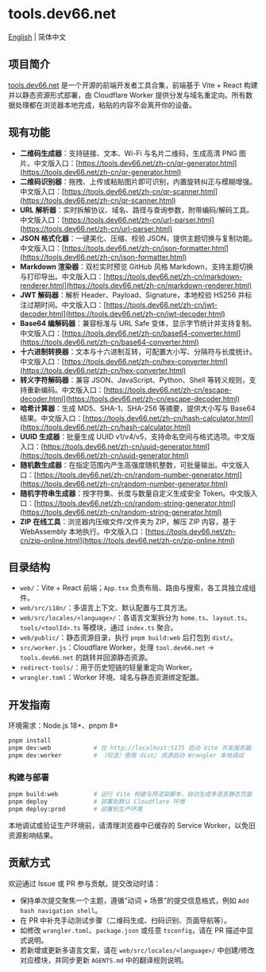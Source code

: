 # tools.dev66.net

[English](README.md) | 简体中文

## 项目简介
[tools.dev66.net](https://tools.dev66.net/) 是一个开源的前端开发者工具合集，前端基于 Vite + React 构建并以静态资源形式部署，由 Cloudflare Worker 提供分发与域名重定向。所有数据处理都在浏览器本地完成，粘贴的内容不会离开你的设备。

## 现有功能
- **二维码生成器**：支持链接、文本、Wi-Fi 与名片二维码，生成高清 PNG 图片。中文版入口：[https://tools.dev66.net/zh-cn/qr-generator.html](https://tools.dev66.net/zh-cn/qr-generator.html)
- **二维码识别器**：拖拽、上传或粘贴图片即可识别，内置旋转纠正与模糊增强。中文版入口：[https://tools.dev66.net/zh-cn/qr-scanner.html](https://tools.dev66.net/zh-cn/qr-scanner.html)
- **URL 解析器**：实时拆解协议、域名、路径与查询参数，附带编码/解码工具。中文版入口：[https://tools.dev66.net/zh-cn/url-parser.html](https://tools.dev66.net/zh-cn/url-parser.html)
- **JSON 格式化器**：一键美化、压缩、校验 JSON，提供主题切换与复制功能。中文版入口：[https://tools.dev66.net/zh-cn/json-formatter.html](https://tools.dev66.net/zh-cn/json-formatter.html)
- **Markdown 渲染器**：双栏实时预览 GitHub 风格 Markdown，支持主题切换与打印导出。中文版入口：[https://tools.dev66.net/zh-cn/markdown-renderer.html](https://tools.dev66.net/zh-cn/markdown-renderer.html)
- **JWT 解码器**：解析 Header、Payload、Signature，本地校验 HS256 并标注过期时间。中文版入口：[https://tools.dev66.net/zh-cn/jwt-decoder.html](https://tools.dev66.net/zh-cn/jwt-decoder.html)
- **Base64 编解码器**：兼容标准与 URL Safe 变体，显示字节统计并支持复制。中文版入口：[https://tools.dev66.net/zh-cn/base64-converter.html](https://tools.dev66.net/zh-cn/base64-converter.html)
- **十六进制转换器**：文本与十六进制互转，可配置大小写、分隔符与长度统计。中文版入口：[https://tools.dev66.net/zh-cn/hex-converter.html](https://tools.dev66.net/zh-cn/hex-converter.html)
- **转义字符解码器**：兼容 JSON、JavaScript、Python、Shell 等转义规则，支持重新编码。中文版入口：[https://tools.dev66.net/zh-cn/escape-decoder.html](https://tools.dev66.net/zh-cn/escape-decoder.html)
- **哈希计算器**：生成 MD5、SHA-1、SHA-256 等摘要，提供大小写与 Base64 结果。中文版入口：[https://tools.dev66.net/zh-cn/hash-calculator.html](https://tools.dev66.net/zh-cn/hash-calculator.html)
- **UUID 生成器**：批量生成 UUID v1/v4/v5，支持命名空间与格式选项。中文版入口：[https://tools.dev66.net/zh-cn/uuid-generator.html](https://tools.dev66.net/zh-cn/uuid-generator.html)
- **随机数生成器**：在指定范围内产生高强度随机整数，可批量输出。中文版入口：[https://tools.dev66.net/zh-cn/random-number-generator.html](https://tools.dev66.net/zh-cn/random-number-generator.html)
- **随机字符串生成器**：按字符集、长度与数量自定义生成安全 Token。中文版入口：[https://tools.dev66.net/zh-cn/random-string-generator.html](https://tools.dev66.net/zh-cn/random-string-generator.html)
- **ZIP 在线工具**：浏览器内压缩文件/文件夹为 ZIP，解压 ZIP 内容，基于 WebAssembly 本地执行。中文版入口：[https://tools.dev66.net/zh-cn/zip-online.html](https://tools.dev66.net/zh-cn/zip-online.html)

## 目录结构
- `web/`：Vite + React 前端；`App.tsx` 负责布局、路由与搜索，各工具独立成组件。
- `web/src/i18n/`：多语言上下文、默认配置与工具方法。
- `web/src/locales/<language>/`：各语言文案拆分为 `home.ts`、`layout.ts`、`tools/<toolId>.ts` 等模块，通过 `index.ts` 聚合。
- `web/public/`：静态资源目录，执行 `pnpm build:web` 后打包到 `dist/`。
- `src/worker.js`：Cloudflare Worker，处理 `tool.dev66.net` → `tools.dev66.net` 的跳转并回源静态资源。
- `redirect-tools/`：用于历史短链的轻量重定向 Worker。
- `wrangler.toml`：Worker 环境、域名与静态资源绑定配置。

## 开发指南
环境需求：Node.js 18+、pnpm 8+

```bash
pnpm install
pnpm dev:web            # 在 http://localhost:5175 启动 Vite 开发服务器
pnpm dev:worker         # （可选）使用 dist/ 资源启动 Wrangler 本地调试
```

### 构建与部署
```bash
pnpm build:web          # 运行 Vite 构建与预渲染脚本，自动生成多语言静态页面
pnpm deploy             # 部署到默认 Cloudflare 环境
pnpm deploy:prod        # 部署到生产环境
```

本地调试或验证生产环境前，请清理浏览器中已缓存的 Service Worker，以免旧资源影响结果。

## 贡献方式
欢迎通过 Issue 或 PR 参与贡献。提交改动时请：
- 保持单次提交聚焦一个主题，遵循“动词 + 场景”的提交信息格式，例如 `Add hash navigation shell`。
- 在 PR 中补充手动测试步骤（二维码生成、扫码识别、页面导航等）。
- 如修改 `wrangler.toml`、`package.json` 或任意 `tsconfig`，请在 PR 描述中显式说明。
- 若新增或更新多语言文案，请在 `web/src/locales/<language>/` 中创建/修改对应模块，并同步更新 `AGENTS.md` 中的翻译规则说明。
